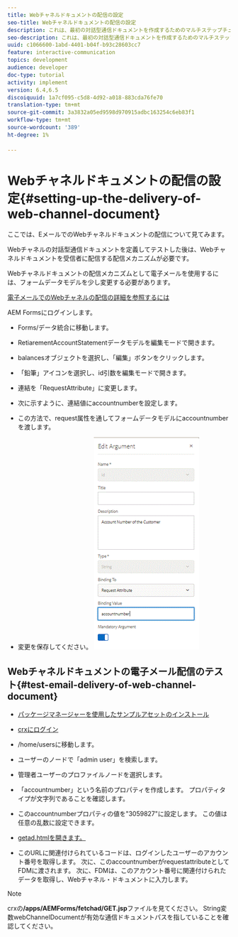 ```yaml
---
title: Webチャネルドキュメントの配信の設定
seo-title: Webチャネルドキュメントの配信の設定
description: これは、最初の対話型通信ドキュメントを作成するためのマルチステップチュートリアルの最後の部分です。 ここでは、EメールでのWebチャネルドキュメントの配信について見てみます。
seo-description: これは、最初の対話型通信ドキュメントを作成するためのマルチステップチュートリアルの最後の部分です。 ここでは、EメールでのWebチャネルドキュメントの配信について見てみます。
uuid: c1066600-1abd-4401-b04f-b93c28603cc7
feature: interactive-communication
topics: development
audience: developer
doc-type: tutorial
activity: implement
version: 6.4,6.5
discoiquuid: 1a7cf095-c5d8-4d92-a018-883cda76fe70
translation-type: tm+mt
source-git-commit: 3a3832a05ed9598d970915adbc163254c6eb83f1
workflow-type: tm+mt
source-wordcount: '389'
ht-degree: 1%

---
```



# Webチャネルドキュメントの配信の設定{#setting-up-the-delivery-of-web-channel-document}


ここでは、EメールでのWebチャネルドキュメントの配信について見てみます。

Webチャネルの対話型通信ドキュメントを定義してテストした後は、Webチャネルドキュメントを受信者に配信する配信メカニズムが必要です。

Webチャネルドキュメントの配信メカニズムとして電子メールを使用するには、フォームデータモデルを少し変更する必要があります。

[電子メールでのWebチャネルの配信の詳細を参照するには](/help/forms/interactive-communications/delivery-of-web-channel-document-tutorial-use.md)

AEM Formsにログインします。

* Forms/データ統合に移動します。

* RetiarementAccountStatementデータモデルを編集モードで開きます。

* balancesオブジェクトを選択し、「編集」ボタンをクリックします。

* 「鉛筆」アイコンを選択し、id引数を編集モードで開きます。

* 連結を「RequestAttribute」に変更します。

* 次に示すように、連結値にaccountnumberを設定します。

* この方法で、request属性を通してフォームデータモデルにaccountnumberを渡します。

* 変更を保存してください。
   ![fdm](assets/requestattribute.gif)

## Webチャネルドキュメントの電子メール配信のテスト{#test-email-delivery-of-web-channel-document}

* [パッケージマネージャーを使用したサンプルアセットのインストール](assets/webchanneldelivery.zip)
* [crxにログイン](http://localhost:4502/crx/de/index.jsp#)

* /home/usersに移動します。

* ユーザーのノードで「admin user」を検索します。

* 管理者ユーザーのプロファイルノードを選択します。

* 「accountnumber」という名前のプロパティを作成します。 プロパティタイプが文字列であることを確認します。

* このaccountnumberプロパティの値を&quot;3059827&quot;に設定します。 この値は任意の乱数に設定できます。

* [getad.htmlを開きます。](http://localhost:4502/content/getad.html)

* このURLに関連付けられているコードは、ログインしたユーザーのアカウント番号を取得します。 次に、このaccountnumberがrequestattributeとしてFDMに渡されます。 次に、FDMは、このアカウント番号に関連付けられたデータを取得し、Webチャネル・ドキュメントに入力します。

>[!NOTE]
>
>crxの&#x200B;**/apps/AEMForms/fetchad/GET.jsp**&#x200B;ファイルを見てください。 String変数webChannelDocumentが有効な通信ドキュメントパスを指していることを確認してください。
